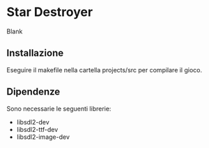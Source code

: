 # Star Destroyer
Blank

## Installazione
Eseguire il makefile nella cartella projects/src per compilare il gioco.

## Dipendenze
Sono necessarie le seguenti librerie:
* libsdl2-dev
* libsdl2-ttf-dev
* libsdl2-image-dev
